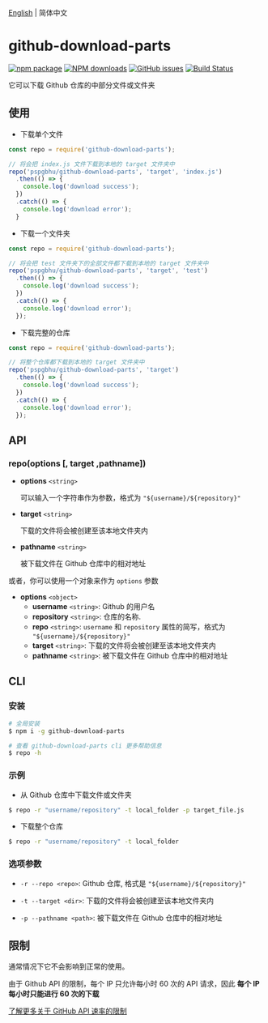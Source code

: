 [English](./README.md) | 简体中文

# github-download-parts

[![npm package](https://img.shields.io/npm/v/github-download-parts.svg)](https://www.npmjs.org/package/github-download-parts)
[![NPM downloads](http://img.shields.io/npm/dm/github-download-parts.svg)](https://npmjs.org/package/github-download-parts)
[![GitHub issues](https://img.shields.io/github/issues/pspgbhu/github-download-parts.svg)](https://github.com/pspgbhu/github-download-parts/issues)
[![Build Status](https://travis-ci.org/pspgbhu/github-download-parts.svg?branch=master)](https://travis-ci.org/pspgbhu/github-download-parts)

它可以下载 Github 仓库的中部分文件或文件夹

## 使用

- 下载单个文件

```js
const repo = require('github-download-parts');

// 将会把 index.js 文件下载到本地的 target 文件夹中
repo('pspgbhu/github-download-parts', 'target', 'index.js')
  .then(() => {
    console.log('download success');
  })
  .catch(() => {
    console.log('download error');
  }
```

- 下载一个文件夹

```js
const repo = require('github-download-parts');

// 将会把 test 文件夹下的全部文件都下载到本地的 target 文件夹中
repo('pspgbhu/github-download-parts', 'target', 'test')
  .then(() => {
    console.log('download success');
  })
  .catch(() => {
    console.log('download error');
  });
```

- 下载完整的仓库

```js
const repo = require('github-download-parts');

// 将整个仓库都下载到本地的 target 文件夹中
repo('pspgbhu/github-download-parts', 'target')
  .then(() => {
    console.log('download success');
  })
  .catch(() => {
    console.log('download error');
  });
```

## API

### repo(options [, target ,pathname])

- **options** `<string>`

  可以输入一个字符串作为参数，格式为 `"${username}/${repository}"`

- **target** `<string>`

  下载的文件将会被创建至该本地文件夹内

- **pathname** `<string>`

  被下载文件在 Github 仓库中的相对地址

或者，你可以使用一个对象来作为 `options` 参数

- **options** `<object>`
  - **username** `<string>`: Github 的用户名
  - **repository** `<string>`: 仓库的名称.
  - **repo** `<string>`: `username` 和 `repository` 属性的简写，格式为 `"${username}/${repository}"`
  - **target** `<string>`: 下载的文件将会被创建至该本地文件夹内
  - **pathname** `<string>`: 被下载文件在 Github 仓库中的相对地址

## CLI

### 安装

```bash
# 全局安装
$ npm i -g github-download-parts

# 查看 github-download-parts cli 更多帮助信息
$ repo -h
```

### 示例

- 从 Github 仓库中下载文件或文件夹

```bash
$ repo -r "username/repository" -t local_folder -p target_file.js
```

- 下载整个仓库

```bash
$ repo -r "username/repository" -t local_folder
```

### 选项参数

- `-r --repo <repo>`: Github 仓库, 格式是 `"${username}/${repository}"`

- `-t --target <dir>`:  下载的文件将会被创建至该本地文件夹内

- `-p --pathname <path>`: 被下载文件在 Github 仓库中的相对地址

## 限制

通常情况下它不会影响到正常的使用。

由于 Github API 的限制，每个 IP 只允许每小时 60 次的 API 请求，因此 **每个 IP 每小时只能进行 60 次的下载**

[了解更多关于 GitHub API 速率的限制](https://developer.github.com/v3/#rate-limiting)
